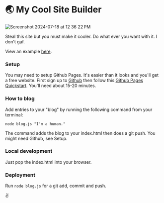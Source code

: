 # 🌏 My Cool Site Builder

![Screenshot 2024-07-18 at 12 36 22 PM](https://github.com/user-attachments/assets/b6b56c30-ed42-4cc1-95e4-d8b2f596f028)

Steal this site but you must make it cooler. Do what ever you want with it. I don't gaf.

View an example <a href="jackcallister.com">here</a>.

### Setup

You may need to setup Github Pages. It's easier than it looks and you'll get a free website. First sign up to <a href="https://github.com/join">Github</a> then follow this <a href="https://docs.github.com/en/pages/quickstart">Github Pages Quickstart</a>. You'll need about 15-20 minutes.

### How to blog

Add entries to your "blog" by running the following command from your terminal:

```
node blog.js "I'm a human."
```

The command adds the blog to your index.html then does a git push. You might need Github, see Setup.

### Local development

Just pop the index.html into your browser. 

### Deployment

Run `node blog.js` for a git add, commit and push.

✌️
